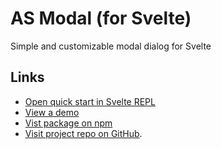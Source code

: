 # AS Modal (for Svelte)

Simple and customizable modal dialog for Svelte

## Links

- [Open quick start in Svelte REPL](https://svelte.dev/repl/ac1ac6289ab948b488fe2f17d122aaac?version=3.42.6)
- [View a demo](#demo)
- [Vist package on npm](https://www.npmjs.com/package/as-modal)
- [Visit project repo on GitHub](https://github.com/SarcevicAntonio/as-modal).